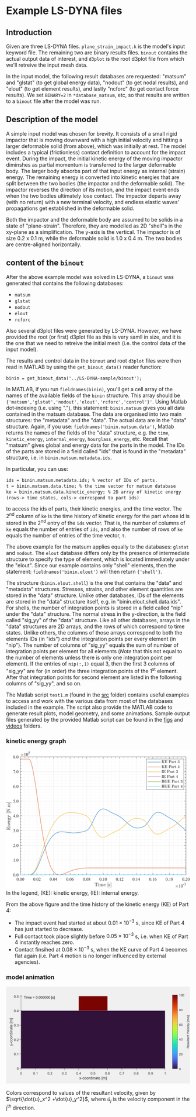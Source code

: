 # Example LS-DYNA files
## Introduction
Given are three LS-DYNA files. `plane_strain_impact.k` is the model's input keyword file. The remaining two are binary results files.
`binout` contains the actual output data of interest, and `d3plot` is the root d3plot file from which we'll retreive the input mesh data.

In the input model, the following result databases are requested: "matsum" and "glstat" (to get global energy data), "nodout" 
(to get nodal results), and "elout" (to get element results), and lastly "ncforc" (to get contact force results). We set `BINARY=2` in `*database_matsum`, etc, so that results 
are written to a `binout` file after the model was run. 

## Description of the model
A simple input model was chosen for brevity. It consists of a small rigid impactor that is moving downward with a high initial velocity and hitting
a larger deformable solid (from above), which was initially at rest. The model includes a typical (frictionless) contact definition to account for the impact event. 
During the impact, the initial kinetic energy of the moving impactor diminshes as partial momentum is transferred to the larger deformable body. The 
larger body absorbs part of that input energy as internal (strain) energy. The remaining energy is converted into kinetic energies that are split between
the two bodies (the impactor and the deformable solid). The impactor reverses the direction of its motion, and the impact event ends when the two bodies
ultimately lose contact. The impactor departs away (with no return) with a new terminal velocity, and endless elastic waves' propagations get established
in the deformable solid.   

Both the impactor and the deformable body are assumed to be solids in a state of "plane-strain". Therefore, they are modelled as 2D "shell"s in the xy-plane as
a simplification. The y-axis is the vertical. The impactor is of size 0.2 x 0.1 m, while the deformable solid is 1.0 x 0.4 m. The two bodies are centre-aligned horizontally.


## content of the `binout`
After the above example model was solved in LS-DYNA, a `binout` was generated that contains the following databases:
+ `matsum`
+ `glstat` 
+ `nodout`
+ `elout`
+ `rcforc`

Also several d3plot files were generated by LS-DYNA. However, we have provided the root (or first) d3plot file as this is very samll in size, and it is the one
that we need to retreive the initial mesh (i.e. the control data of the input model).  

The results and control data in the `binout` and root `d3plot` files were then read in MATLAB by using the `get_binout_data()` reader function:
```
binin = get_binout_data('../LS-DYNA-sample/binout');
```

In MATLAB, if you run `fieldnames(binin)`, you'll get a cell array of the names of the available fields of the `binin` structure. This array should be 
`{'matsum','glstat','nodout','elout','rcforc','control'}'`. Using Matlab dot-indexing (i.e. using "."), this statement: `binin.matsum` gives you all data contained 
in the matsum database. The data are organised into two main structures: the "metadata" and the "data". The actual data are in the "data" structure. Again, 
if you use: `fieldnames('binin.matsum.data')`, Matlab returns the names of the fields of the "data" structure, e.g. 
the `time`, `kinetic_energy`, `internal_energy`, `hourglass_energy`, etc. Recall that "matsum" gives global and energy data for the parts in the model. The IDs of the parts are stored in a field called "ids" that is found in the "metadata" structure, i.e. in `binin.matsum.metadata.ids`.

In particular, you can use:
```
ids = binin.matsum.metadata.ids; % vector of IDs of parts. 
t = binin.matsum.data.time; % the time vector for matsum database
ke = binin.matsum.data.kinetic_energy; % 2D array of kinetic energy (rows-> time states, cols-> correspond to part ids)
```

to access the ids of parts, their kinetic energies, and the time vector. The 2<sup>nd</sup> column of `ke` is the time history of kinetic energy for the part
whose id is stored in the 2<sup>nd</sup> entry of the `ids` vector. That is, the number of columns of `ke` equals the number of entries of `ids`, and also the number of rows of `ke` equals the number of entries of the time vector, `t`. 


The above example for the matsum applies equally to the databases: `glstat` and `nodout`. The `elout` database differs only by the presence of intermediate
structure to specify the type of element, which is located immediately under the "elout". Since our example contains only "shell" elements, then the statement:
`fieldnames('binin.elout')` will then return `{'shell'}`. 

The structure (`binin.elout.shell`) is the one that contains the "data" and "metadata" structures. Stresses, 
strains, and other element quantities are stored in the "data" structure. Unlike other databases, IDs of the elements are stored in the "data" structure itself, e.g. in 
"binin.elout.shell.data.ids". For shells, the number of integration points is stored in a field called "nip" under the "data" structure. The normal stress in the y-direction, is the field called "sig_yy" of the "data" structure. Like all other databases, arrays in the "data" structures are 2D arrays, and the rows of which correspond to time states. Unlike others, the columns of those arrays correspond to both the elements IDs (in "ids") _and_ the integration points per every element (in "nip"). The number of columns of "sig_yy" equals the sum of number of integration points per element for all elements (*Note* that this not equal to the number of elements unless there is only one integration point per element). If the entries of `nip(:,1)` equal 3, then the first 3 columns of "sig_yy" are for (in order) the three integration points of the 1<sup>st</sup> element. After that integration points for second element are listed in the following columns of "sig_yy", and so on. 


The Matlab script `test1.m` (found in the [src](../src/) folder) contains useful examples to access and work with the various data from most of the databases included in the 
example. The script also provide the MATLAB code to generate result plots, model geometry, and some animations. Sample output files generated by the provided 
Matlab script can be found in the [figs](../figs/) and [videos](../videos/) folders.

### kinetic energy graph
![Energies plot](../figs/energies.svg) 
In the legend, (KE): kinetic energy, (IE): internal energy.

From the above figure and the time history of the kinetic energy (KE) of Part 4:
+ The impact event had started at about $0.01\times10^{-3}$ s, since KE of Part 4 has just started to decrease. 
+ Full contact took place slightly before $0.05\times10^{-3}$ s, i.e. when KE of Part 4 instantly reaches zero.
+ Contact finsihed at $0.08\times10^{-3}$ s, when the KE curve of Part 4 becomes flat again (i.e. Part 4 motion is no longer influenced by external agencies).


### model animation
![animation of small impactor hitting a stand-still large body](../videos/impact_color_resultant_vel.gif)

Colors correspond to values of the resultant velocity, given by $\sqrt{\dot{u}_x^2 +\dot{u}_y^2}$, where $\dot{u}_j$ is the velocity component in the j<sup>th</sup> direction. 






  
